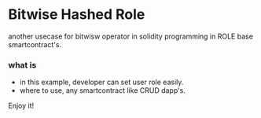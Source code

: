 # Bitwise Hashed Role
another usecase for bitwisw operator in solidity programming in ROLE base smartcontract's.

### what is
- in this example, developer can set user role easily.
- where to use, any smartcontract like CRUD dapp's.

Enjoy it!
